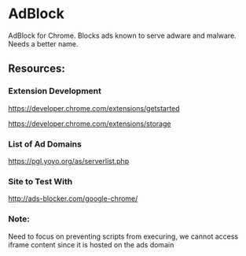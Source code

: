 # AdBlock
AdBlock for Chrome. Blocks ads known to serve adware and malware. Needs a better name.

## Resources:

### Extension Development
https://developer.chrome.com/extensions/getstarted

https://developer.chrome.com/extensions/storage

### List of Ad Domains
https://pgl.yoyo.org/as/serverlist.php

### Site to Test With
http://ads-blocker.com/google-chrome/


### Note:
Need to focus on preventing scripts from execuring, we cannot access iframe content since it is hosted on the ads domain

